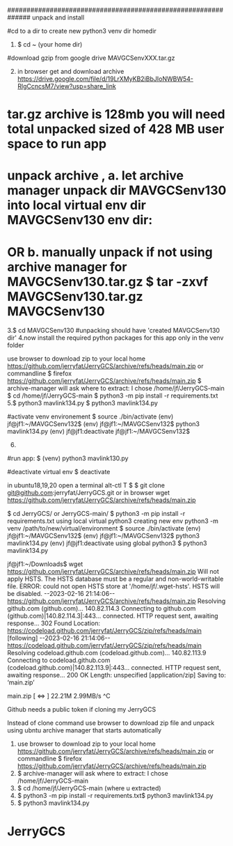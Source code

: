 ##############################################################
unpack and install

  #cd to a dir to create new python3 venv dir homedir
1. $ cd ~ (your home dir)

  #download gzip from google drive MAVGCSenvXXX.tar.gz 
  
2. in browser get and download archive https://drive.google.com/file/d/19LrXMyKB2iBbJIoNWBW54-RlgCcncsM7/view?usp=share_link 
  # tar.gz archive is 128mb you will need total unpacked sized of 428 MB user space to run app
  #   unpack archive , a. let archive manager unpack dir MAVGCSenv130 into local virtual env dir MAVGCSenv130 env dir:
  # OR b. manually unpack if not using archive manager for MAVGCSenv130.tar.gz  $ tar -zxvf  MAVGCSenv130.tar.gz MAVGCSenv130
3.$ cd MAVGCSenv130         #unpacking should have 'created MAVGCSenv130 dir'
4.now install the required python packages for this app only in the venv folder

 
  use browser to download zip to your local home https://github.com/jerryfat/JerryGCS/archive/refs/heads/main.zip 
  or commandline 
$ firefox https://github.com/jerryfat/JerryGCS/archive/refs/heads/main.zip
$ archive-manager will ask where to extract: I chose /home/jf/JerryGCS-main
$ cd /home/jf/JerryGCS-main
$ python3 -m pip install -r requirements.txt
5.$ python3 mavlink134.py
$ python3 mavlink134.py
 
  #activate venv environement
$ source ./bin/activate
(env) jf@jf1:~/MAVGCSenv132$ 
(env) jf@jf1:~/MAVGCSenv132$ python3 mavlink134.py
(env) jf@jf1:deactivate
jf@jf1:~/MAVGCSenv132$ 

6.
  #run app:
$ (venv) python3 mavlink130.py

  #deactivate virtual env
$ deactivate 

in ubuntu18,19,20 open a terminal alt-ctl T
$ 
$ git clone git@github.com:jerryfat/JerryGCS.git
or
in browser 
wget https://github.com/jerryfat/JerryGCS/archive/refs/heads/main.zip

$ cd JerryGCS/ or JerryGCS-main/
$ python3 -m pip install -r requirements.txt
using local virtual python3
creating new env
python3 -m venv /path/to/new/virtual/environment
$ source ./bin/activate
(env) jf@jf1:~/MAVGCSenv132$ 
(env) jf@jf1:~/MAVGCSenv132$ python3 mavlink134.py
(env) jf@jf1:deactivate
using global python3
$ python3 mavlink134.py 
 
 jf@jf1:~/Downloads$ wget https://github.com/jerryfat/JerryGCS/archive/refs/heads/main.zip
Will not apply HSTS. The HSTS database must be a regular and non-world-writable file.
ERROR: could not open HSTS store at '/home/jf/.wget-hsts'. HSTS will be disabled.
--2023-02-16 21:14:06--  https://github.com/jerryfat/JerryGCS/archive/refs/heads/main.zip
Resolving github.com (github.com)... 140.82.114.3
Connecting to github.com (github.com)|140.82.114.3|:443... connected.
HTTP request sent, awaiting response... 302 Found
Location: https://codeload.github.com/jerryfat/JerryGCS/zip/refs/heads/main [following]
--2023-02-16 21:14:06--  https://codeload.github.com/jerryfat/JerryGCS/zip/refs/heads/main
Resolving codeload.github.com (codeload.github.com)... 140.82.113.9
Connecting to codeload.github.com (codeload.github.com)|140.82.113.9|:443... connected.
HTTP request sent, awaiting response... 200 OK
Length: unspecified [application/zip]
Saving to: ‘main.zip’

main.zip                [  <=>               ]  22.21M  2.99MB/s               ^C



 Github needs a public token if cloning my JerryGCS

Instead of clone command use browser to download zip file and unpack using ubntu archive manager that starts automatically

 1. use browser to download zip to your local home https://github.com/jerryfat/JerryGCS/archive/refs/heads/main.zip
  or commandline
  $ firefox https://github.com/jerryfat/JerryGCS/archive/refs/heads/main.zip
 2. $ archive-manager will ask where to extract: I chose /home/jf/JerryGCS-main
 3. $ cd /home/jf/JerryGCS-main (where u extracted)
 4. $ python3 -m pip install -r requirements.txt$ python3 mavlink134.py
 5. $ python3 mavlink134.py
# JerryGCS
